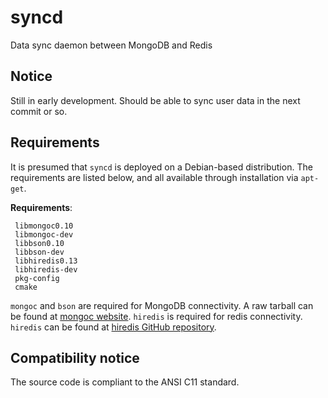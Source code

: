 # syncd
Data sync daemon between MongoDB and Redis

## Notice
Still in early development. Should be able to sync user data in the next commit or so.

## Requirements
It is presumed that `syncd` is deployed on a Debian-based distribution. The requirements are listed below, and all available through installation via `apt-get`.

**Requirements**:
```
 libmongoc0.10
 libmongoc-dev
 libbson0.10
 libbson-dev
 libhiredis0.13
 libhiredis-dev
 pkg-config
 cmake
```

`mongoc` and `bson` are required for MongoDB connectivity. A raw tarball can be found at [mongoc website](http://mongoc.org). `hiredis` is required for redis connectivity. `hiredis` can be found at [hiredis GitHub repository](https://github.com/redis/hiredis).


## Compatibility notice
The source code is compliant to the ANSI C11 standard.
